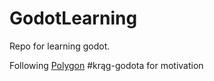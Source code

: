 # GodotLearning

Repo for learning godot.

Following [Polygon](https://kntgpolygon.pl/) #krąg-godota for motivation
